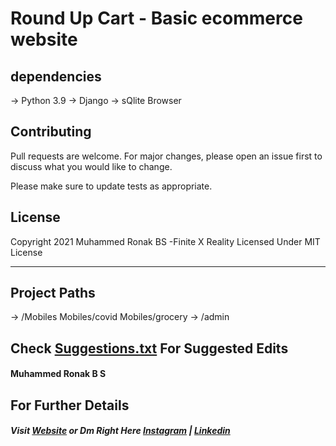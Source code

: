 # Round Up Cart - Basic ecommerce website

## dependencies
-> Python 3.9
-> Django
-> sQlite Browser

## Contributing

Pull requests are welcome. 
For major changes, please open an issue first to
discuss what you would like to change.

Please make sure to update tests as appropriate.

## License

Copyright 2021 Muhammed Ronak BS -Finite X Reality  Licensed Under MIT License

-----------------------
## Project Paths
-> /Mobiles
Mobiles/covid
	Mobiles/grocery
-> /admin

## Check [Suggestions.txt](Suggestions.txt) For Suggested Edits
#### Muhammed Ronak B S


## For Further Details
##### Visit [Website](welcome.thefinitex.rf.gd) or Dm Right Here [Instagram](instagram.com/_roq.__) | [Linkedin](https://www.linkedin.com/in/muhammed-ronaq-connect/)

